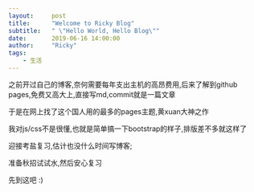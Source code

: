 ```yaml
---
layout:     post
title:      "Welcome to Ricky Blog"
subtitle:   " \"Hello World, Hello Blog\""
date:       2019-06-16 14:00:00
author:     "Ricky"
tags:
    - 生活
---
```


之前开过自己的博客,奈何需要每年支出主机的高昂费用,后来了解到github pages,免费又高大上,直接写md,commit就是一篇文章

于是在网上找了这个国人用的最多的pages主题,黄xuan大神之作

我对js/css不是很懂,也就是简单搞一下bootstrap的样子,排版差不多就这样了

迎接考盐复习,估计也没什么时间写博客;

准备秋招试试水,然后安心复习

先到这吧 :)